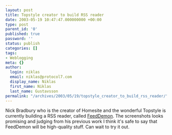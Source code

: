 ```yaml
---
layout: post
title: Topstyle creator to build RSS reader
date: 2003-05-19 10:47:47.000000000 +00:00
type: post
parent_id: '0'
published: true
password: ''
status: publish
categories: []
tags:
- Weblogging
meta: {}
author:
  login: niklas
  email: niklas@protocol7.com
  display_name: Niklas
  first_name: Niklas
  last_name: Gustavsson
permalink: "/archives/2003/05/19/topstyle_creator_to_build_rss_reader/"
---
```

Nick Bradbury who is the creator of Homesite and the wonderful Topstyle is currently building a RSS reader, called [FeedDemon](http://www.bradsoft.com/feeddemon/). The screenshots looks promising and judging from his previous work I think it's safe to say that FeedDemon will be high-quality stuff. Can wait to try it out.

